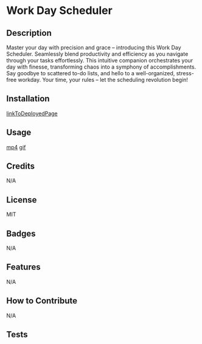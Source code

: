 # Work Day Scheduler

## Description
Master your day with precision and grace – introducing this Work Day Scheduler. Seamlessly blend productivity and efficiency as you navigate through your tasks effortlessly. This intuitive companion orchestrates your day with finesse, transforming chaos into a symphony of accomplishments. Say goodbye to scattered to-do lists, and hello to a well-organized, stress-free workday. Your time, your rules – let the scheduling revolution begin!

## Installation 

[linkToDeployedPage](https://amandrews09.github.io/taco-night/)

## Usage
[mp4](./Assets/WorkDayScheduler.mp4)
[gif](./Assets/WDS.gif)

## Credits

N/A

## License

MIT

## Badges

N/A

## Features

N/A

## How to Contribute

N/A

## Tests

